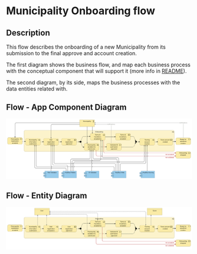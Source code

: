 # Municipality Onboarding flow

## Description

This flow describes the onboarding of a new Municipality from its submission to the final approve and account creation.

The first diagram shows the business flow, and map each business process with the conceptual component that will support it (more info in [README](/README.md#application-component-collaboration-views)).

The second diagram, by its side, maps the business processes with the data entities related with.

## Flow - App Component Diagram

![Municipality Onboarding - App Component](/Assets/Municipality-onboarding-Application-Coverage.png)

## Flow - Entity Diagram

![Municipality Onboarding - Entity](/Assets/Municipality-onboarding-Business-Entities.png)
